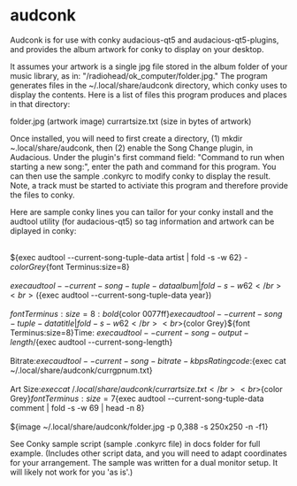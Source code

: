 # audconk
Audconk is for use with conky audacious-qt5 and audacious-qt5-plugins, and provides the album artwork for conky to display on your desktop.

It assumes your artwork is a single jpg file stored in the album folder of your music library, as in: "/radiohead/ok_computer/folder.jpg."
The program generates files in the ~/.local/share/audconk directory, which conky uses to display the contents.  Here is a list of files this
program produces and places in that directory:

folder.jpg (artwork image)
currartsize.txt (size in bytes of artwork)

Once installed, you will need to first create a directory, (1) mkdir ~.local/share/audconk, then (2) enable the Song Change plugin,
in Audacious. Under the plugin's first command field: "Command to run when starting a new song:", enter the path and command
for this program. You can then use the sample .conkyrc to modify conky to display the result. Note, a track 
must be started to activiate this program and therefore provide the files to conky.

Here are sample conky lines you can tailor for your conky install and the audtool utility (for audacious-qt5) so tag information and artwork can be diplayed in conky:

<br>${exec audtool --current-song-tuple-data artist | fold -s -w 62} - ${color Grey}${font Terminus:size=8}</br>
<br>${exec audtool --current-song-tuple-data album | fold -s -w 62}</br>
<br>(${exec audtool --current-song-tuple-data year})</br>
<br>${font Terminus:size=8:bold}${color 0077ff}${exec audtool --current-song-tuple-data title | fold -s -w 62}</br>
<br>${color Grey}${font Terminus:size=8}Time: ${exec audtool --current-song-output-length}/${exec audtool --current-song-length}</br>
<br>Bitrate:${exec audtool --current-song-bitrate-kbps} Rating code:${exec cat ~/.local/share/audconk/currgpnum.txt}</br>
<br>Art Size:${exec cat ~/.local/share/audconk/currartsize.txt}</br>
<br>${color Grey}${font Terminus:size=7}${exec audtool --current-song-tuple-data comment | fold -s -w 69 | head -n 8}</br>
<br>${image ~/.local/share/audconk/folder.jpg -p 0,388 -s 250x250 -n -f1}</br>


See Conky sample script (sample .conkyrc file) in docs folder for full example. (Includes other script data, and you will need to adapt coordinates for your arrangement. The sample was written for a dual monitor setup. It will likely not work for you 'as is'.)

